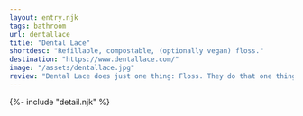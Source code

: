 ```yaml
---
layout: entry.njk
tags: bathroom
url: dentallace
title: "Dental Lace"
shortdesc: "Refillable, compostable, (optionally vegan) floss."
destination: "https://www.dentallace.com/"
image: "/assets/dentallace.jpg"
review: "Dental Lace does just one thing: Floss. They do that one thing very well. They offer both a bees-waxed-silk floss and a vegan alternative in a refillable glass jar with completely plastic-free packaging, with the used-up floss being compostable to boot. One-offs or subscription service available."
---
```

{%- include "detail.njk" %}
